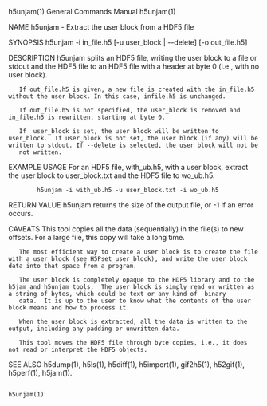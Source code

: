 h5unjam(1)                                                                                 General Commands Manual                                                                                 h5unjam(1)



NAME
       h5unjam - Extract the user block from a HDF5 file

SYNOPSIS
       h5unjam -i in_file.h5 [-u user_block | --delete] [-o out_file.h5]

DESCRIPTION
       h5unjam splits an HDF5 file, writing the user block to a file or stdout and the HDF5 file to an HDF5 file with a header at byte 0 (i.e., with no user block).

       If out_file.h5 is given, a new file is created with the in_file.h5 without the user block. In this case, infile.h5 is unchanged.

       If out_file.h5 is not specified, the user_block is removed and in_file.h5 is rewritten, starting at byte 0.

       If  user_block is set, the user block will be written to user_block.  If user_block is not set, the user block (if any) will be written to stdout. If --delete is selected, the user block will not be
       not written.

EXAMPLE USAGE
       For an HDF5 file, with_ub.h5, with a user block, extract the user block to user_block.txt and the HDF5 file to wo_ub.h5.

            h5unjam -i with_ub.h5 -u user_block.txt -i wo_ub.h5

RETURN VALUE
       h5unjam returns the size of the output file, or -1 if an error occurs.

CAVEATS
       This tool copies all the data (sequentially) in the file(s) to new offsets. For a large file, this copy will take a long time.

       The most efficient way to create a user block is to create the file with a user block (see H5Pset_user_block), and write the user block data into that space from a program.

       The user block is completely opaque to the HDF5 library and to the h5jam and h5unjam tools.  The user block is simply read or written as a string of bytes, which could be text or any kind of  binary
       data.  It is up to the user to know what the contents of the user block means and how to process it.

       When the user block is extracted, all the data is written to the output, including any padding or unwritten data.

       This tool moves the HDF5 file through byte copies, i.e., it does not read or interpret the HDF5 objects.

SEE ALSO
       h5dump(1), h5ls(1), h5diff(1), h5import(1), gif2h5(1), h52gif(1), h5perf(1), h5jam(1).



                                                                                                                                                                                                   h5unjam(1)
